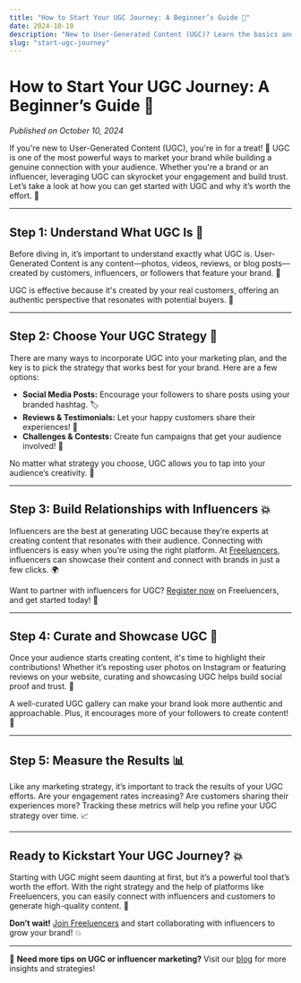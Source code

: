 ```yaml
---
title: "How to Start Your UGC Journey: A Beginner’s Guide 🌱"
date: 2024-10-10
description: "New to User-Generated Content (UGC)? Learn the basics and how to start your UGC journey with this step-by-step guide!"
slug: "start-ugc-journey"
---
```


# How to Start Your UGC Journey: A Beginner’s Guide 🌱

*Published on October 10, 2024*

If you're new to User-Generated Content (UGC), you're in for a treat! 🎉 UGC is one of the most powerful ways to market your brand while building a genuine connection with your audience. Whether you're a brand or an influencer, leveraging UGC can skyrocket your engagement and build trust. Let’s take a look at how you can get started with UGC and why it’s worth the effort. 🚀

---

## Step 1: Understand What UGC Is 🤔

Before diving in, it’s important to understand exactly what UGC is. User-Generated Content is any content—photos, videos, reviews, or blog posts—created by customers, influencers, or followers that feature your brand. 📸

UGC is effective because it's created by your real customers, offering an authentic perspective that resonates with potential buyers. 👥

---

## Step 2: Choose Your UGC Strategy 📅

There are many ways to incorporate UGC into your marketing plan, and the key is to pick the strategy that works best for your brand. Here are a few options:

- **Social Media Posts:** Encourage your followers to share posts using your branded hashtag. 🏷️
- **Reviews & Testimonials:** Let your happy customers share their experiences! 📝
- **Challenges & Contests:** Create fun campaigns that get your audience involved! 🎯

No matter what strategy you choose, UGC allows you to tap into your audience’s creativity. 🌟

---

## Step 3: Build Relationships with Influencers 💥

Influencers are the best at generating UGC because they’re experts at creating content that resonates with their audience. Connecting with influencers is easy when you’re using the right platform. At [Freeluencers](https://freeluencers.com), influencers can showcase their content and connect with brands in just a few clicks. 🌍

Want to partner with influencers for UGC? [Register now](https://freeluencers.com/register) on Freeluencers, and get started today! 🚀

---

## Step 4: Curate and Showcase UGC 🌟

Once your audience starts creating content, it's time to highlight their contributions! Whether it’s reposting user photos on Instagram or featuring reviews on your website, curating and showcasing UGC helps build social proof and trust. 🏅

A well-curated UGC gallery can make your brand look more authentic and approachable. Plus, it encourages more of your followers to create content! 📸

---

## Step 5: Measure the Results 📊

Like any marketing strategy, it’s important to track the results of your UGC efforts. Are your engagement rates increasing? Are customers sharing their experiences more? Tracking these metrics will help you refine your UGC strategy over time. 📈

---

## Ready to Kickstart Your UGC Journey? 💥

Starting with UGC might seem daunting at first, but it’s a powerful tool that’s worth the effort. With the right strategy and the help of platforms like Freeluencers, you can easily connect with influencers and customers to generate high-quality content. 🌟

**Don’t wait!** [Join Freeluencers](https://freeluencers.com/register) and start collaborating with influencers to grow your brand! 💥

---

🌟 **Need more tips on UGC or influencer marketing?** Visit our [blog](https://freeluencers.com/blogs) for more insights and strategies!  
